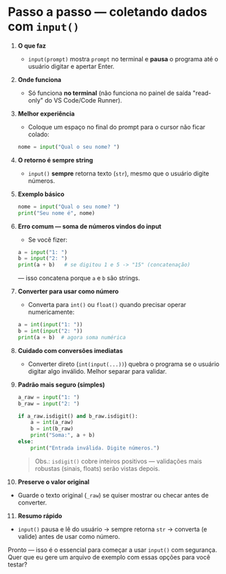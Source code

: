 # Passo a passo — coletando dados com `input()`

1. **O que faz**

   * `input(prompt)` mostra `prompt` no terminal e **pausa** o programa até o usuário digitar e apertar Enter.

2. **Onde funciona**

   * Só funciona **no terminal** (não funciona no painel de saída "read-only" do VS Code/Code Runner).

3. **Melhor experiência**

   * Coloque um espaço no final do prompt para o cursor não ficar colado:

   ```python
   nome = input("Qual o seu nome? ")
   ```

4. **O retorno é sempre string**

   * `input()` **sempre** retorna texto (`str`), mesmo que o usuário digite números.

5. **Exemplo básico**

   ```python
   nome = input("Qual o seu nome? ")
   print("Seu nome é", nome)
   ```

6. **Erro comum — soma de números vindos do input**

   * Se você fizer:

   ```python
   a = input("1: ")
   b = input("2: ")
   print(a + b)   # se digitou 1 e 5 -> "15" (concatenação)
   ```

   — isso concatena porque `a` e `b` são strings.

7. **Converter para usar como número**

   * Converta para `int()` ou `float()` quando precisar operar numericamente:

   ```python
   a = int(input("1: "))
   b = int(input("2: "))
   print(a + b)  # agora soma numérica
   ```

8. **Cuidado com conversões imediatas**

   * Converter direto (`int(input(...))`) quebra o programa se o usuário digitar algo inválido. Melhor separar para validar.

9. **Padrão mais seguro (simples)**

   ```python
   a_raw = input("1: ")
   b_raw = input("2: ")

   if a_raw.isdigit() and b_raw.isdigit():
       a = int(a_raw)
       b = int(b_raw)
       print("Soma:", a + b)
   else:
       print("Entrada inválida. Digite números.")
   ```

   > Obs.: `isdigit()` cobre inteiros positivos — validações mais robustas (sinais, floats) serão vistas depois.

10. **Preserve o valor original**

* Guarde o texto original (`_raw`) se quiser mostrar ou checar antes de converter.

11. **Resumo rápido**

* `input()` pausa e lê do usuário → sempre retorna `str` → converta (e valide) antes de usar como número.

Pronto — isso é o essencial para começar a usar `input()` com segurança. Quer que eu gere um arquivo de exemplo com essas opções para você testar?
